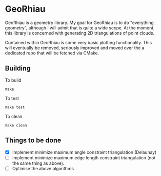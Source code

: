 # GeoRhiau

GeoRhiau is a geometry library. My goal for GeoRhiau is to do "everything geometry", although I will admit that is quite a wide scope. At the moment, this library is concerned with generating 2D triangulations of point clouds. 

Contained within GeoRhiau is some very basic plotting functionality. This will eventually be removed, seriously improved
and moved over the a dedicated repo that will be fetched via CMake. 

## Building

To build

`make`

To test

`make test`

To clean

`make clean`

## Things to be done

- [x] Implement minimize maximum angle constraint triangulation (Delaunay)
- [ ] Implement minimize maximum edge length constraint triangulation (not the same thing as above).
- [ ] Optimise the above algorithms
